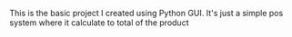 This is the basic project I created using Python GUI. 
It's just a simple pos system where it calculate to total of the product
